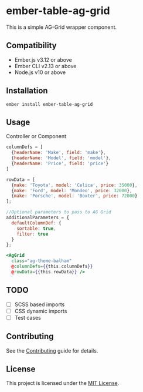 ember-table-ag-grid
==============================================================================

This is a simple AG-Grid wrapper component.

Compatibility
------------------------------------------------------------------------------

* Ember.js v3.12 or above
* Ember CLI v2.13 or above
* Node.js v10 or above

Installation
------------------------------------------------------------------------------

```shell
ember install ember-table-ag-grid
```

Usage
------------------------------------------------------------------------------

Controller or Component

```js
columnDefs = [
  {headerName: 'Make', field: 'make'},
  {headerName: 'Model', field: 'model'},
  {headerName: 'Price', field: 'price'}
]

rowData = [
  {make: 'Toyota', model: 'Celica', price: 35000},
  {make: 'Ford', model: 'Mondeo', price: 32000},
  {make: 'Porsche', model: 'Boxter', price: 72000}
];

//Optional parameters to pass to AG Grid
additionalParameters = {
  defaultColumnDef: {
    sortable: true,
    filter: true
  }
};
```

```hbs
<AgGrid
  class="ag-theme-balham"
  @columnDefs={{this.columnDefs}}
  @rowData={{this.rowData}} />
```

TODO
------------------------------------------------------------------------------

* [ ] SCSS based imports
* [ ] CSS dynamic imports
* [ ] Test cases

Contributing
------------------------------------------------------------------------------

See the [Contributing](CONTRIBUTING.md) guide for details.

License
------------------------------------------------------------------------------

This project is licensed under the [MIT License](LICENSE.md).

